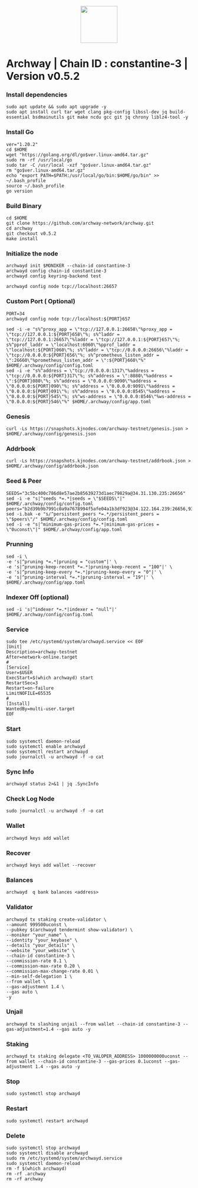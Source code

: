 <p align="center">
  <img height="100" height="auto" src="https://github.com/sychonix/testnet/blob/main/Archway/archway.jpg">
</p>

# Archway | Chain ID : constantine-3 | Version v0.5.2

### Install dependencies
```
sudo apt update && sudo apt upgrade -y
sudo apt install curl tar wget clang pkg-config libssl-dev jq build-essential bsdmainutils git make ncdu gcc git jq chrony liblz4-tool -y
```

### Install Go
```
ver="1.20.2"
cd $HOME
wget "https://golang.org/dl/go$ver.linux-amd64.tar.gz"
sudo rm -rf /usr/local/go
sudo tar -C /usr/local -xzf "go$ver.linux-amd64.tar.gz"
rm "go$ver.linux-amd64.tar.gz"
echo "export PATH=$PATH:/usr/local/go/bin:$HOME/go/bin" >> ~/.bash_profile
source ~/.bash_profile
go version
```

### Build Binary
```
cd $HOME
git clone https://github.com/archway-network/archway.git
cd archway
git checkout v0.5.2
make install
```

### Initialize the node

```
archwayd init $MONIKER --chain-id constantine-3
archwayd config chain-id constantine-3
archwayd config keyring-backend test
```
```
archwayd config node tcp://localhost:26657
```

### Custom Port ( Optional)
```
PORT=34
archwayd config node tcp://localhost:${PORT}657
```
```
sed -i -e "s%^proxy_app = \"tcp://127.0.0.1:26658\"%proxy_app = \"tcp://127.0.0.1:${PORT}658\"%; s%^laddr = \"tcp://127.0.0.1:26657\"%laddr = \"tcp://127.0.0.1:${PORT}657\"%; s%^pprof_laddr = \"localhost:6060\"%pprof_laddr = \"localhost:${PORT}060\"%; s%^laddr = \"tcp://0.0.0.0:26656\"%laddr = \"tcp://0.0.0.0:${PORT}656\"%; s%^prometheus_listen_addr = \":26660\"%prometheus_listen_addr = \":${PORT}660\"%" $HOME/.archway/config/config.toml
sed -i -e "s%^address = \"tcp://0.0.0.0:1317\"%address = \"tcp://0.0.0.0:${PORT}317\"%; s%^address = \":8080\"%address = \":${PORT}080\"%; s%^address = \"0.0.0.0:9090\"%address = \"0.0.0.0:${PORT}090\"%; s%^address = \"0.0.0.0:9091\"%address = \"0.0.0.0:${PORT}091\"%; s%^address = \"0.0.0.0:8545\"%address = \"0.0.0.0:${PORT}545\"%; s%^ws-address = \"0.0.0.0:8546\"%ws-address = \"0.0.0.0:${PORT}546\"%" $HOME/.archway/config/app.toml
```

### Genesis
```
curl -Ls https://snapshots.kjnodes.com/archway-testnet/genesis.json > $HOME/.archway/config/genesis.json
```

### Addrbook
```
curl -Ls https://snapshots.kjnodes.com/archway-testnet/addrbook.json > $HOME/.archway/config/addrbook.json
```

### Seed & Peer
```
SEEDS="3c5bc400c786d8e57ae2b85639273d1aec79829a@34.31.130.235:26656"
sed -i -e "s|^seeds *=.*|seeds = \"$SEEDS\"|" $HOME/.archway/config/config.toml
peers="b2d39b9b7991c0a9a7678994f5afe04a1b3df923@34.122.164.239:26656,930bf53d3858340d52bb7e541617740d91477ff0@335.239.130.141:26656,434015482b70fff4e6bc96299dee7b84aca01343@35.223.36.227:26656"
sed -i.bak -e "s/^persistent_peers *=.*/persistent_peers = \"$peers\"/" $HOME/.archway/config/config.toml
sed -i -e "s|^minimum-gas-prices *=.*|minimum-gas-prices = \"0uconst\"|" $HOME/.archway/config/app.toml
```

### Prunning
```
sed -i \
-e 's|^pruning *=.*|pruning = "custom"|' \
-e 's|^pruning-keep-recent *=.*|pruning-keep-recent = "100"|' \
-e 's|^pruning-keep-every *=.*|pruning-keep-every = "0"|' \
-e 's|^pruning-interval *=.*|pruning-interval = "19"|' \
$HOME/.archway/config/app.toml
```
### Indexer Off (optional)
```
sed -i 's|^indexer *=.*|indexer = "null"|' $HOME/.archway/config/config.toml
```
### Service
```
sudo tee /etc/systemd/system/archwayd.service << EOF
[Unit]
Description=archway-testnet
After=network-online.target
#
[Service]
User=$USER
ExecStart=$(which archwayd) start
RestartSec=3
Restart=on-failure
LimitNOFILE=65535
#
[Install]
WantedBy=multi-user.target
EOF
```

### Start
```
sudo systemctl daemon-reload
sudo systemctl enable archwayd
sudo systemctl restart archwayd
sudo journalctl -u archwayd -f -o cat
```

### Sync Info
```
archwayd status 2>&1 | jq .SyncInfo
```

### Check Log Node
```
sudo journalctl -u archwayd -f -o cat
```

### Wallet
```
archwayd keys add wallet
```
### Recover
```
archwayd keys add wallet --recover
```

### Balances
```
archwayd  q bank balances <address>
```

### Validator
```
archwayd tx staking create-validator \
--amount 999500uconst \
--pubkey $(archwayd tendermint show-validator) \
--moniker "your_name" \
--identity "your_keybase" \
--details "your_details" \
--website "your_website" \
--chain-id constantine-3 \
--commission-rate 0.1 \
--commission-max-rate 0.20 \
--commission-max-change-rate 0.01 \
--min-self-delegation 1 \
--from wallet \
--gas-adjustment 1.4 \
--gas auto \
-y
```

### Unjail
```
archwayd tx slashing unjail --from wallet --chain-id constantine-3 --gas-adjustment=1.4 --gas auto -y
```

### Staking
```
archwayd tx staking delegate <TO_VALOPER_ADDRESS> 1000000000uconst --from wallet --chain-id constantine-3 --gas-prices 0.1uconst --gas-adjustment 1.4 --gas auto -y 
```

### Stop
```
sudo systemctl stop archwayd
```

### Restart
```
sudo systemctl restart archwayd
```

### Delete
```
sudo systemctl stop archwayd
sudo systemctl disable archwayd
sudo rm /etc/systemd/system/archwayd.service
sudo systemctl daemon-reload
rm -f $(which archwayd)
rm -rf .archway
rm -rf archway
```




